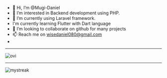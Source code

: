 - 👋 Hi, I’m @Mugi-Daniel
- 👀 I’m interested in Backend development using PHP. 
- 🌱 I’m currently using Laravel framework.
- I'm currently learning Flutter with Dart language
- 💞️ I’m looking to collaborate on github for many projects
- 📫 Reach me on wisedaniel080@gmail.com 
- 
<hr>
<img src="https://github-readme-stats.vercel.app/api/top-langs?username=Mugi-Daniel&show_icons=true&locale=en&layout=compact&theme=chartreuse-dark" alt="ovi" />
<hr>
<img src="https://github-readme-streak-stats.herokuapp.com/?user=Mugi-Daniel&theme=tokyonight" alt="mystreak"/>
